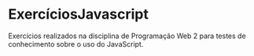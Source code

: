 # ExercíciosJavascript
Exercícios realizados na disciplina de Programação Web 2 para testes de conhecimento sobre o uso do JavaScript.
